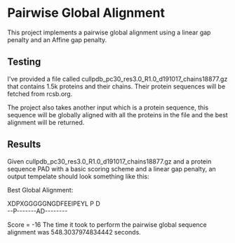 # Pairwise Global Alignment

This project implements a pairwise global alignment using a linear gap penalty and an Affine gap penalty.

## Testing

I've provided a file called cullpdb_pc30_res3.0_R1.0_d191017_chains18877.gz that contains 1.5k proteins and their chains. Their protein sequences will be fetched from rcsb.org.

The project also takes another input which is a protein sequence, this sequence will be globally aligned with all the proteins in the file and the best alignment will be returned.

## Results

Given cullpdb_pc30_res3.0_R1.0_d191017_chains18877.gz and a protein sequence PAD with a basic scoring scheme and a linear gap penalty, an output tempelate should look something like this:

Best Global Alignment:

XDPXGGGGGNGDFEEIPEYL
  P        D        
--P-------AD--------

Score = -16
The time it took to perform the pairwise global sequence alignment was 548.3037974834442 seconds.